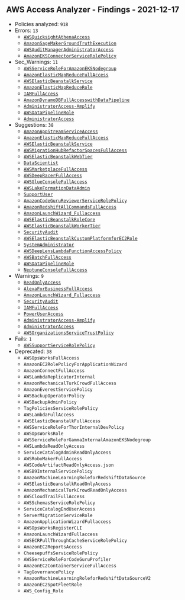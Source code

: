 ## AWS Access Analyzer - Findings - 2021-12-17

- Policies analyzed: `918`
- Errors: `13`
  - [`AWSQuicksightAthenaAccess`](./AWSQuicksightAthenaAccess.json)
  - [`AmazonSageMakerGroundTruthExecution`](./AmazonSageMakerGroundTruthExecution.json)
  - [`AWSAuditManagerAdministratorAccess`](./AWSAuditManagerAdministratorAccess.json)
  - [`AmazonEKSConnectorServiceRolePolicy`](./AmazonEKSConnectorServiceRolePolicy.json)
- Sec_Warnings: `11`
  - [`AWSServiceRoleForAmazonEKSNodegroup`](./AWSServiceRoleForAmazonEKSNodegroup.json)
  - [`AmazonElasticMapReduceFullAccess`](./AmazonElasticMapReduceFullAccess.json)
  - [`AWSElasticBeanstalkService`](./AWSElasticBeanstalkService.json)
  - [`AmazonElasticMapReduceRole`](./AmazonElasticMapReduceRole.json)
  - [`IAMFullAccess`](./IAMFullAccess.json)
  - [`AmazonDynamoDBFullAccesswithDataPipeline`](./AmazonDynamoDBFullAccesswithDataPipeline.json)
  - [`AdministratorAccess-Amplify`](./AdministratorAccess-Amplify.json)
  - [`AWSDataPipelineRole`](./AWSDataPipelineRole.json)
  - [`AdministratorAccess`](./AdministratorAccess.json)
- Suggestions: `38`
  - [`AmazonAppStreamServiceAccess`](./AmazonAppStreamServiceAccess.json)
  - [`AmazonElasticMapReduceFullAccess`](./AmazonElasticMapReduceFullAccess.json)
  - [`AWSElasticBeanstalkService`](./AWSElasticBeanstalkService.json)
  - [`AWSMigrationHubRefactorSpacesFullAccess`](./AWSMigrationHubRefactorSpacesFullAccess.json)
  - [`AWSElasticBeanstalkWebTier`](./AWSElasticBeanstalkWebTier.json)
  - [`DataScientist`](./DataScientist.json)
  - [`AWSMarketplaceFullAccess`](./AWSMarketplaceFullAccess.json)
  - [`AWSDeepRacerFullAccess`](./AWSDeepRacerFullAccess.json)
  - [`AWSGlueConsoleFullAccess`](./AWSGlueConsoleFullAccess.json)
  - [`AWSLakeFormationDataAdmin`](./AWSLakeFormationDataAdmin.json)
  - [`SupportUser`](./SupportUser.json)
  - [`AmazonCodeGuruReviewerServiceRolePolicy`](./AmazonCodeGuruReviewerServiceRolePolicy.json)
  - [`AmazonRedshiftAllCommandsFullAccess`](./AmazonRedshiftAllCommandsFullAccess.json)
  - [`AmazonLaunchWizard_Fullaccess`](./AmazonLaunchWizard_Fullaccess.json)
  - [`AWSElasticBeanstalkRoleCore`](./AWSElasticBeanstalkRoleCore.json)
  - [`AWSElasticBeanstalkWorkerTier`](./AWSElasticBeanstalkWorkerTier.json)
  - [`SecurityAudit`](./SecurityAudit.json)
  - [`AWSElasticBeanstalkCustomPlatformforEC2Role`](./AWSElasticBeanstalkCustomPlatformforEC2Role.json)
  - [`SystemAdministrator`](./SystemAdministrator.json)
  - [`AWSDeepLensLambdaFunctionAccessPolicy`](./AWSDeepLensLambdaFunctionAccessPolicy.json)
  - [`AWSBatchFullAccess`](./AWSBatchFullAccess.json)
  - [`AWSDataPipelineRole`](./AWSDataPipelineRole.json)
  - [`NeptuneConsoleFullAccess`](./NeptuneConsoleFullAccess.json)
- Warnings: `9`
  - [`ReadOnlyAccess`](./ReadOnlyAccess.json)
  - [`AlexaForBusinessFullAccess`](./AlexaForBusinessFullAccess.json)
  - [`AmazonLaunchWizard_Fullaccess`](./AmazonLaunchWizard_Fullaccess.json)
  - [`SecurityAudit`](./SecurityAudit.json)
  - [`IAMFullAccess`](./IAMFullAccess.json)
  - [`PowerUserAccess`](./PowerUserAccess.json)
  - [`AdministratorAccess-Amplify`](./AdministratorAccess-Amplify.json)
  - [`AdministratorAccess`](./AdministratorAccess.json)
  - [`AWSOrganizationsServiceTrustPolicy`](./AWSOrganizationsServiceTrustPolicy.json)
- Fails: `1`
  - [`AWSSupportServiceRolePolicy`](./AWSSupportServiceRolePolicy.json)
- Deprecated: `38`
  - `AWSOpsWorksFullAccess`
  - `AmazonEC2RolePolicyForApplicationWizard`
  - `AmazonConnectFullAccess`
  - `AWSLambdaReplicatorInternal`
  - `AmazonMechanicalTurkCrowdFullAccess`
  - `AmazonEverestServicePolicy`
  - `AWSBackupOperatorPolicy`
  - `AWSBackupAdminPolicy`
  - `TagPoliciesServiceRolePolicy`
  - `AWSLambdaFullAccess`
  - `AWSElasticBeanstalkFullAccess`
  - `AWSServiceRoleForThorInternalDevPolicy`
  - `AWSOpsWorksRole`
  - `AWSServiceRoleForGammaInternalAmazonEKSNodegroup`
  - `AWSLambdaReadOnlyAccess`
  - `ServiceCatalogAdminReadOnlyAccess`
  - `AWSRoboMakerFullAccess`
  - `AWSCodeArtifactReadOnlyAccess.json`
  - `AWSB9InternalServicePolicy`
  - `AmazonMachineLearningRoleforRedshiftDataSource`
  - `AWSElasticBeanstalkReadOnlyAccess`
  - `AmazonMechanicalTurkCrowdReadOnlyAccess`
  - `AWSCloudTrailFullAccess`
  - `AWSSchemasServiceRolePolicy`
  - `ServiceCatalogEndUserAccess`
  - `ServerMigrationServiceRole`
  - `AmazonApplicationWizardFullaccess`
  - `AWSOpsWorksRegisterCLI`
  - `AmazonLaunchWizardFullaccess`
  - `AWSECRPullThroughCacheServiceRolePolicy`
  - `AmazonEC2ReportsAccess`
  - `CheesepuffsServiceRolePolicy`
  - `AWSServiceRoleForCodeGuruProfiler`
  - `AmazonEC2ContainerServiceFullAccess`
  - `TagGovernancePolicy`
  - `AmazonMachineLearningRoleforRedshiftDataSourceV2`
  - `AmazonEC2SpotFleetRole`
  - `AWS_Config_Role`
